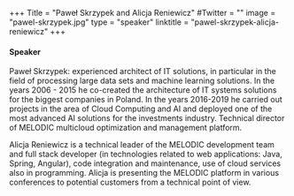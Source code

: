 +++
Title = "Paweł Skrzypek and Alicja Reniewicz"
#Twitter = ""
image = "pawel-skrzypek.jpg"
type = "speaker"
linktitle = "pawel-skrzypek-alicja-reniewicz"
+++

#### Speaker

Paweł Skrzypek: experienced architect of IT solutions, in particular in the field of processing large data sets and machine learning solutions. In the years 2006 - 2015 he co-created the architecture of IT systems solutions for the biggest companies in Poland. In the years 2016-2019 he carried out projects in the area of Cloud Computing and AI and deployed one of the most advanced AI solutions for the investments industry. Technical director of MELODIC multicloud optimization and management platform.


Alicja Reniewicz is a technical leader of the MELODIC development team and full stack developer (in technologies related to web applications: Java, Spring, Angular), code integration and maintenance, use of cloud services also in programming. Alicja is presenting the MELODIC platform in various conferences to potential customers from a technical point of view. 